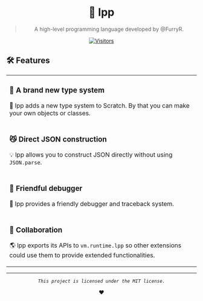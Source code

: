 <div align="center">

# 🐺 lpp

> A high-level programming language developed by @FurryR.

[![Visitors](https://hits.dwyl.com/FurryR/lpp-scratch.svg?style=flat-square)](http://github.com/FurryR/lpp-scratch)

</div>

## 🛠️ Features

<table>
<tr><td>

### 📃 A brand new type system

🌟 lpp adds a new type system to Scratch. By that you can make your own objects or classes. <img width=2000 />

</td></tr>
<tr><td>

### 😼 Direct JSON construction

💡 lpp allows you to construct JSON directly without using `JSON.parse`.

</td></tr>
<tr><td>

### 👾 Friendful debugger

🤖 lpp provides a friendly debugger and traceback system.

</td></tr>
<tr><td>

### 💞 Collaboration

🌎 lpp exports its APIs to `vm.runtime.lpp` so other extensions could use them to provide extended functionalities.

</td></tr>
</table>


---

<div align="center">

_`This project is licensed under the MIT license.`_

❤️

</div>
